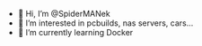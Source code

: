 - 👋 Hi, I’m @SpiderMANek
- 👀 I’m interested in pcbuilds, nas servers, cars...
- 🌱 I’m currently learning Docker

<!---
SpiderMANek/SpiderMANek is a ✨ special ✨ repository because its `README.md` (this file) appears on your GitHub profile.
You can click the Preview link to take a look at your changes.
--->
